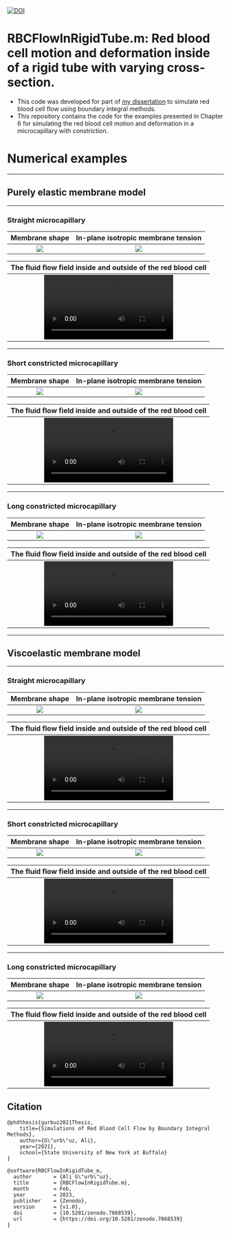 [![DOI](https://zenodo.org/badge/581099831.svg)](https://zenodo.org/badge/latestdoi/581099831)

# RBCFlowInRigidTube.m: Red blood cell motion and deformation inside of a rigid tube with varying cross-section.

- This code was developed for part of [my dissertation](https://www.researchgate.net/publication/355033649_Simulations_of_Red_Blood_Cell_Flow_by_Boundary_Integral_Methods) to simulate red blood cell flow using boundary integral methods.
- This repository contains the code for the examples presented in Chapter 6 for simulating the red blood cell motion and deformation in a microcapillary with constriction.

# Numerical examples

---

## Purely elastic membrane model

---

### Straight microcapillary

| Membrane shape | In-plane isotropic membrane tension |
| :-: | :-: |
|<img src="https://github.com/aligurbu/RBCFlowInRigidTube.m/blob/main/Results/ElasRBC_Short_Pr4_2_Time0_75s/MembraneShapeInVesselElasRBC_Short_Pr4_2_Time0_75s_xy.gif">|<img src="https://github.com/aligurbu/RBCFlowInRigidTube.m/blob/main/Results/ElasRBC_Short_Pr4_2_Time0_75s/isotropicTensionInVesselElasRBC_Short_Pr4_2_Time0_75s_xy.gif">|

|The fluid flow field inside and outside of the red blood cell|
| :-: |
|<video src="https://user-images.githubusercontent.com/13091572/218377243-10ea4ad7-82cd-4203-876b-6302f3812e9a.mp4" >|

---

### Short constricted microcapillary

| Membrane shape | In-plane isotropic membrane tension |
| :-: | :-: |
|<img src="https://github.com/aligurbu/RBCFlowInRigidTube.m/blob/main/Results/ElasRBC_RefCons_6mic_Pr8/MembraneShapeInVesselElasRBC_RefCons_6mic_Pr8_xy.gif">|<img src="https://github.com/aligurbu/RBCFlowInRigidTube.m/blob/main/Results/ElasRBC_RefCons_6mic_Pr8/isotropicTensionInVesselElasRBC_RefCons_6mic_Pr8_xy.gif">|

|The fluid flow field inside and outside of the red blood cell|
| :-: |
|<video src="https://user-images.githubusercontent.com/13091572/218379075-14bd8298-8632-4c65-a492-965457df0a0f.mp4">|
    
---
    
### Long constricted microcapillary

| Membrane shape | In-plane isotropic membrane tension |
| :-: | :-: |
|<img src="https://github.com/aligurbu/RBCFlowInRigidTube.m/blob/main/Results/ElasRBC_LongConVes_Pr8/MembraneShapeInVesselElasRBC_LongConVes_Pr8_xy.gif">|<img src="https://github.com/aligurbu/RBCFlowInRigidTube.m/blob/main/Results/ElasRBC_LongConVes_Pr8/isotropicTensionInVesselElasRBC_LongConVes_Pr8_xy.gif">|

|The fluid flow field inside and outside of the red blood cell|
| :-: |
|<video src="https://user-images.githubusercontent.com/13091572/218379238-23292720-f9b3-4854-b0cd-a9d047539c39.mp4">|
    
---

## Viscoelastic membrane model

---

### Straight microcapillary

| Membrane shape | In-plane isotropic membrane tension |
| :-: | :-: |
|<img src="https://github.com/aligurbu/RBCFlowInRigidTube.m/blob/main/Results/MemVisRBC_Short_muMem10_Pr4_2_Time0_75/MembraneShapeInVesselMemVisRBC_Short_muMem10_Pr4_2_Time0_75_xy.gif">|<img src="https://github.com/aligurbu/RBCFlowInRigidTube.m/blob/main/Results/MemVisRBC_Short_muMem10_Pr4_2_Time0_75/isotropicTensionInVesselMemVisRBC_Short_muMem10_Pr4_2_Time0_75_xy.gif">|

|The fluid flow field inside and outside of the red blood cell|
| :-: |
|<video src="https://user-images.githubusercontent.com/13091572/218379555-eaed5d43-3067-4a0f-9d6d-cfbd884f0145.mp4" >|


---

### Short constricted microcapillary

| Membrane shape | In-plane isotropic membrane tension |
| :-: | :-: |
|<img src="https://github.com/aligurbu/RBCFlowInRigidTube.m/blob/main/Results/MemVisRBC_RefCons_6mic_muMem_3_18_Pr8/MembraneShapeInVesselMemVisRBC_RefCons_6mic_muMem_3_18_Pr8_xy.gif">|<img src="https://github.com/aligurbu/RBCFlowInRigidTube.m/blob/main/Results/MemVisRBC_RefCons_6mic_muMem_3_18_Pr8/isotropicTensionInVesselMemVisRBC_RefCons_6mic_muMem_3_18_Pr8_xy.gif">|

|The fluid flow field inside and outside of the red blood cell|
| :-: |
|<video src="https://user-images.githubusercontent.com/13091572/218379713-2c17156b-61bc-4317-a42c-09d556f66d14.mp4">|

---
    
### Long constricted microcapillary

| Membrane shape | In-plane isotropic membrane tension |
| :-: | :-: |
|<img src="https://github.com/aligurbu/RBCFlowInRigidTube.m/blob/main/Results/MemVisRBC_LongConVes_muMem_3_18_Pr40/MembraneShapeInVesselMemVisRBC_LongConVes_muMem_3_18_Pr40_xy.gif">|<img src="https://github.com/aligurbu/RBCFlowInRigidTube.m/blob/main/Results/MemVisRBC_LongConVes_muMem_3_18_Pr40/isotropicTensionInVesselMemVisRBC_LongConVes_muMem_3_18_Pr40_xy.gif">|

|The fluid flow field inside and outside of the red blood cell|
| :-: |
|<video src="https://user-images.githubusercontent.com/13091572/218379792-a80371ab-4aa1-4120-ad56-ab478b6d1b41.mp4">|

## Citation

    @phdthesis{gurbuz2021Thesis,
        title={Simulations of Red Blood Cell Flow by Boundary Integral Methods},
        author={G\"urb\"uz, Ali},
        year={2021},
        school={State University of New York at Buffalo}
    }
    
    @software{RBCFlowInRigidTube_m,
      author       = {Ali G\"urb\"uz},
      title        = {RBCFlowInRigidTube.m},
      month        = Feb,
      year         = 2023,
      publisher    = {Zenodo},
      version      = {v1.0},
      doi          = {10.5281/zenodo.7668539},
      url          = {https://doi.org/10.5281/zenodo.7668539}
    }
